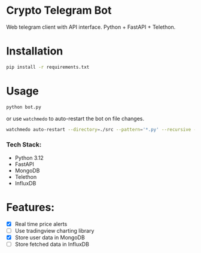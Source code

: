 # Crypto Telegram Bot
Web telegram client with API interface. Python + FastAPI + Telethon.

# Installation
```bash
pip install -r requirements.txt
```

# Usage
```bash
python bot.py
```
or use `watchmedo` to auto-restart the bot on file changes.
```bash
watchmedo auto-restart --directory=./src --pattern='*.py' --recursive -- python -u bot.py
```


### Tech Stack:
- Python 3.12
- FastAPI
- MongoDB
- Telethon
- InfluxDB


# Features:

- [x] Real time price alerts
- [ ] Use tradingview charting library
- [x] Store user data in MongoDB
- [ ] Store fetched data in InfluxDB
